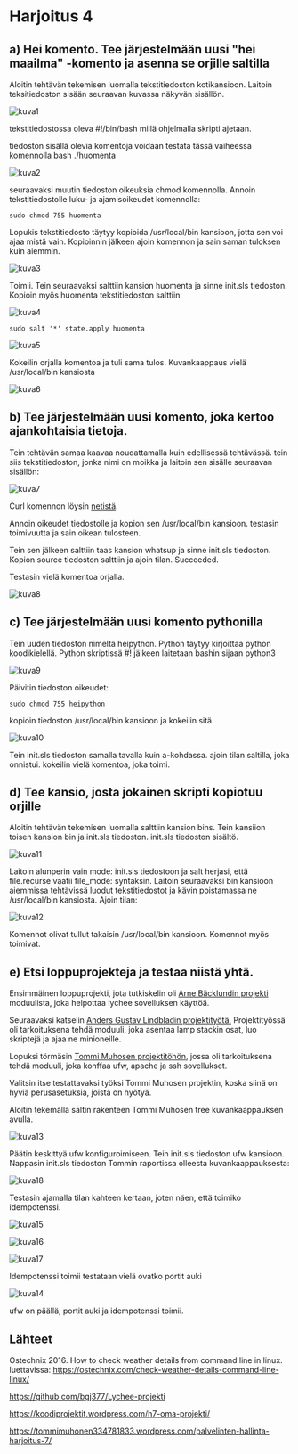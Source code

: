 
# Harjoitus 4

## a) Hei komento. Tee järjestelmään uusi "hei maailma" -komento ja asenna se orjille saltilla

Aloitin tehtävän tekemisen luomalla tekstitiedoston kotikansioon. Laitoin teksitiedoston sisään seuraavan kuvassa näkyvän sisällön. 

![kuva1](/images/kuva1.png)

tekstitiedostossa oleva #!/bin/bash millä ohjelmalla skripti ajetaan.

tiedoston sisällä olevia komentoja voidaan testata tässä vaiheessa komennolla bash ./huomenta

![kuva2](/images/kuva2.png)

seuraavaksi muutin tiedoston oikeuksia chmod komennolla. Annoin tekstitiedostolle luku- ja ajamisoikeudet komennolla:

	sudo chmod 755 huomenta

Lopukis tekstitiedosto täytyy kopioida /usr/local/bin kansioon, jotta sen voi ajaa mistä vain. Kopioinnin jälkeen ajoin komennon ja sain saman tuloksen kuin aiemmin. 

![kuva3](/images/kuva3.png)

Toimii. Tein seuraavaksi salttiin kansion huomenta ja sinne init.sls tiedoston. Kopioin myös huomenta tekstitiedoston salttiin. 

![kuva4](/images/kuva4.png)

	sudo salt '*' state.apply huomenta

![kuva5](/images/kuva5.png)

Kokeilin orjalla komentoa ja tuli sama tulos. Kuvankaappaus vielä /usr/local/bin kansiosta

![kuva6](/images/kuva6.png)



## b) Tee järjestelmään uusi komento, joka kertoo ajankohtaisia tietoja.

Tein tehtävän samaa kaavaa noudattamalla kuin edellisessä tehtävässä. tein siis tekstitiedoston, jonka nimi on moikka ja laitoin sen sisälle seuraavan sisällön: 

![kuva7](/images/kuva7.png)

Curl komennon löysin [netistä](https://ostechnix.com/check-weather-details-command-line-linux/).

Annoin oikeudet tiedostolle ja kopion sen /usr/local/bin kansioon. testasin toimivuutta ja sain oikean tulosteen. 

Tein sen jälkeen salttiin taas kansion whatsup ja sinne init.sls tiedoston. Kopion source tiedoston salttiin ja ajoin tilan. Succeeded. 

Testasin vielä komentoa orjalla. 

![kuva8](/images/kuva8.png)

## c) Tee järjestelmään uusi komento pythonilla

Tein uuden tiedoston nimeltä heipython. Python täytyy kirjoittaa python koodikielellä. Python skriptissä #! jälkeen laitetaan bashin sijaan python3

![kuva9](/images/kuva9.png)

Päivitin tiedoston oikeudet:

	sudo chmod 755 heipython

kopioin tiedoston /usr/local/bin kansioon ja kokeilin sitä. 

![kuva10](/images/kuva10.png)

Tein init.sls tiedoston samalla tavalla kuin a-kohdassa. ajoin tilan saltilla, joka onnistui. kokeilin vielä komentoa, joka toimi.

## d) Tee kansio, josta jokainen skripti kopiotuu orjille

Aloitin tehtävän tekemisen luomalla salttiin kansion bins. Tein kansiion toisen kansion bin ja init.sls tiedoston. init.sls tiedoston sisältö. 

![kuva11](/images/kuva11.png)

Laitoin alunperin vain mode: init.sls tiedostoon ja salt herjasi, että file.recurse vaatii file_mode: syntaksin. Laitoin seuraavaksi bin kansioon aiemmissa tehtävissä luodut tekstitiedostot ja kävin poistamassa ne /usr/local/bin kansiosta. Ajoin tilan:

![kuva12](/images/kuva12.png)

Komennot olivat tullut takaisin /usr/local/bin kansioon. Komennot myös toimivat.

## e) Etsi loppuprojekteja ja testaa niistä yhtä.

Ensimmäinen loppuprojekti, jota tutkiskelin oli [Arne Bäcklundin projekti](https://github.com/bgj377/Lychee-projekti) moduulista, joka helpottaa lychee sovelluksen käyttöä.

Seuraavaksi katselin [Anders Gustav Lindbladin projektityötä.](https://koodiprojektit.wordpress.com/h7-oma-projekti/) Projektityössä oli tarkoituksena tehdä moduuli, joka asentaa lamp stackin osat, luo skriptejä ja ajaa ne minioneille. 

Lopuksi törmäsin [Tommi Muhosen projektitöhön](https://tommimuhonen334781833.wordpress.com/palvelinten-hallinta-harjoitus-7/), jossa oli tarkoituksena tehdä moduuli, joka konffaa ufw, apache ja ssh sovellukset. 

Valitsin itse testattavaksi työksi Tommi Muhosen projektin, koska siinä on hyviä perusasetuksia, joista on hyötyä.

Aloitin tekemällä saltin rakenteen Tommi Muhosen tree kuvankaappauksen avulla. 

![kuva13](/images/kuva13.png)

Päätin keskittyä ufw konfiguroimiseen. Tein init.sls tiedoston ufw kansioon. Nappasin init.sls tiedoston Tommin raportissa olleesta kuvankaappauksesta:

![kuva18](/images/kuva18.png)

Testasin ajamalla tilan kahteen kertaan, joten näen, että toimiko idempotenssi. 

![kuva15](/images/kuva15.png)

![kuva16](/images/kuva16.png)

![kuva17](/images/kuva17.png)

Idempotenssi toimii testataan vielä ovatko portit auki

![kuva14](/images/kuva14.png)

ufw on päällä, portit auki ja idempotenssi toimii.

## Lähteet

Ostechnix 2016. How to check weather details from command line in linux. luettavissa: https://ostechnix.com/check-weather-details-command-line-linux/

https://github.com/bgj377/Lychee-projekti

https://koodiprojektit.wordpress.com/h7-oma-projekti/

https://tommimuhonen334781833.wordpress.com/palvelinten-hallinta-harjoitus-7/
